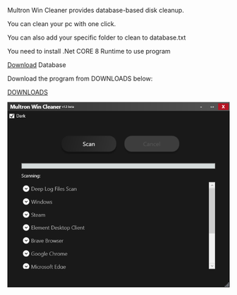 Multron Win Cleaner provides database-based disk cleanup.

You can clean your pc with one click.

You can also add your specific folder to clean to database.txt

You need to install .Net CORE 8 Runtime to use program

[Download](https://github.com/winball501/MultronWcleaner-Database/releases) Database 

Download the program from DOWNLOADS below:

[DOWNLOADS](https://github.com/winball501/MultronWcleaner/releases)

![alt_text](https://github.com/winball501/mwcphoto/blob/main/mwc.png?raw=true)
